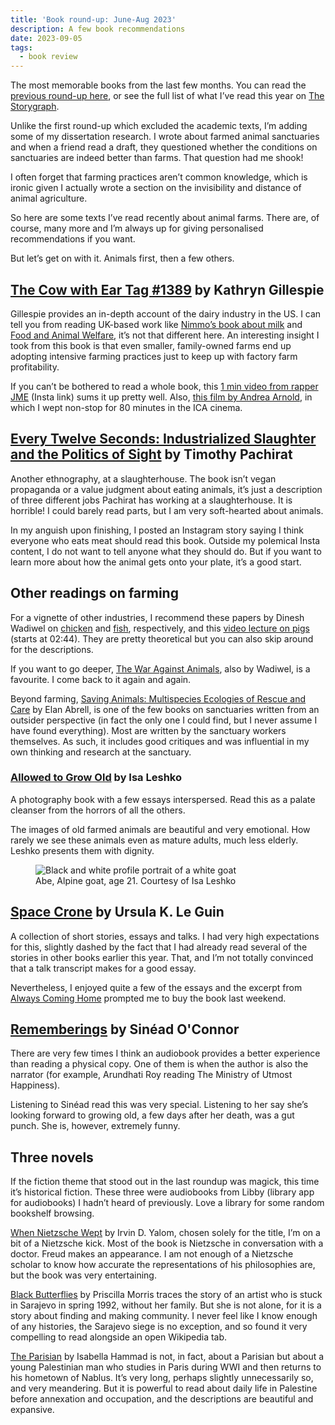 ```yaml
---
title: 'Book round-up: June-Aug 2023'
description: A few book recommendations   
date: 2023-09-05
tags:
  - book review 
---
```


The most memorable books from the last few months. You can read the [previous round-up here](/writing/book-roundup-jan-may-2023.md), or see the full list of what I’ve read this year on [The Storygraph](https://app.thestorygraph.com/books-read/soniaturcotte?year=2023). 

Unlike the first round-up which excluded the academic texts, I’m adding some of my dissertation research. I wrote about farmed animal sanctuaries and when a friend read a draft, they questioned whether the conditions on sanctuaries are indeed better than farms. That question had me shook! 

I often forget that farming practices aren’t common knowledge, which is ironic given I actually wrote a section on the invisibility and distance of animal agriculture.

So here are some texts I’ve read recently about animal farms. There are, of course, many more and I’m always up for giving personalised recommendations if you want.

But let’s get on with it. Animals first, then a few others.

## [The Cow with Ear Tag #1389](https://press.uchicago.edu/ucp/books/book/chicago/C/bo28907793.html) by Kathryn Gillespie

Gillespie provides an in-depth account of the dairy industry in the US. I can tell you from reading UK-based work like [Nimmo’s book about milk](https://www.routledge.com/Milk-Modernity-and-the-Making-of-the-Human-Purifying-the-Social/Nimmo/p/book/9780415817141) and [Food and Animal Welfare](https://www.bloomsbury.com/uk/food-and-animal-welfare-9780857856944/), it’s not that different here. An interesting insight I took from this book is that even smaller, family-owned farms end up adopting intensive farming practices just to keep up with factory farm profitability. 

If you can’t be bothered to read a whole book, this [1 min video from rapper JME](https://www.instagram.com/reel/Cv-evnKAsql/?igshid=MzRlODBiNWFlZA==) (Insta link) sums it up pretty well. Also, [this film by Andrea Arnold](https://www.cow.movie/), in which I wept non-stop for 80 minutes in the ICA cinema. 

## [Every Twelve Seconds: Industrialized Slaughter and the Politics of Sight](https://yalebooks.yale.edu/book/9780300192483/every-twelve-seconds/) by Timothy Pachirat 

Another ethnography, at a slaughterhouse. The book isn’t vegan propaganda or a value judgment about eating animals, it’s just a description of three different jobs Pachirat has working at a slaughterhouse. It is horrible! I could barely read parts, but I am very soft-hearted about animals.

In my anguish upon finishing, I posted an Instagram story saying I think everyone who eats meat should read this book. Outside my polemical Insta content, I do not want to tell anyone what they should do. But if you want to learn more about how the animal gets onto your plate, it’s a good start.

## Other readings on farming

For a vignette of other industries, I recommend these papers by Dinesh Wadiwel on [chicken](https://read.dukeupress.edu/south-atlantic-quarterly/article-abstract/117/3/527/135067/Chicken-Harvesting-MachineAnimal-Labor-Resistance) and [fish](https://epress.lib.uts.edu.au/journals/index.php/csrj/article/view/4363), respectively, and this [video lecture on pigs](https://www.youtube.com/watch?v=0hNjiUX8ltQ) (starts at 02:44). They are pretty theoretical but you can also skip around for the descriptions.

If you want to go deeper, [The War Against Animals](https://brill.com/display/title/32110?language=en), also by Wadiwel, is a favourite. I come back to it again and again. 

Beyond farming, [Saving Animals: Multispecies Ecologies of Rescue and Care](https://www.upress.umn.edu/book-division/books/saving-animals) by Elan Abrell, is one of the few books on sanctuaries written from an outsider perspective (in fact the only one I could find, but I never assume I have found everything). Most are written by the sanctuary workers themselves. As such, it includes good critiques and was influential in my own thinking and research at the sanctuary.

### [Allowed to Grow Old](https://www.isaleshko.com/allowed-to-grow-old-images) by Isa Leshko

A photography book with a few essays interspersed. Read this as a palate cleanser from the horrors of all the others. 

The images of old farmed animals are beautiful and very emotional. How rarely we see these animals even as mature adults, much less elderly. Leshko presents them with dignity.

<figure>
  <img src="https://images.squarespace-cdn.com/content/v1/5cb9e71665019fd944cd6b5b/1555689875698-S9K6XLXBJDUJ9JRJCVYS/Leshko_Abe_Optimized.jpg?format=1500w" alt="Black and white profile portrait of a white goat">
  <figcaption class="small-text">Abe, Alpine goat, age 21. Courtesy of Isa Leshko</figcaption>
</figure>




## [Space Crone](https://silverpress.org/products/space-crone-by-ursula-k-le-guin) by Ursula K. Le Guin

A collection of short stories, essays and talks. I had very high expectations for this, slightly dashed by the fact that I had already read several of the stories in other books earlier this year. That, and I’m not totally convinced that a talk transcript makes for a good essay. 

Nevertheless, I enjoyed quite a few of the essays and the excerpt from [Always Coming Home](https://en.wikipedia.org/wiki/Always_Coming_Home) prompted me to buy the book last weekend. 

## [Rememberings](https://en.wikipedia.org/wiki/Rememberings) by Sinéad O'Connor 

There are very few times I think an audiobook provides a better experience than reading a physical copy. One of them is when the author is also the narrator (for example, Arundhati Roy reading The Ministry of Utmost Happiness). 

Listening to Sinéad read this was very special. Listening to her say she’s looking forward to growing old, a few days after her death, was a gut punch. She is, however, extremely funny.

## Three novels 

If the fiction theme that stood out in the last roundup was magick, this time it’s historical fiction. These three were audiobooks from Libby (library app for audiobooks) I hadn’t heard of previously. Love a library for some random bookshelf browsing. 

[When Nietzsche Wept](https://app.thestorygraph.com/books/e5c41cbf-ce7e-4222-bf72-3aa5a8dbec2c) by Irvin D. Yalom, chosen solely for the title, I’m on a bit of a Nietzsche kick. Most of the book is Nietzsche in conversation with a doctor. Freud makes an appearance. I am not enough of a Nietzsche scholar to know how accurate the representations of his philosophies are, but the book was very entertaining. 

[Black Butterflies](https://app.thestorygraph.com/books/0312f245-4f12-4011-9ac4-a0caea8bf6d5) by Priscilla Morris traces the story of an artist who is stuck in Sarajevo in spring 1992, without her family. But she is not alone, for it is a story about finding and making community. I never feel like I know enough of any histories, the Sarajevo siege is no exception, and so found it very compelling to read alongside an open Wikipedia tab. 

 [The Parisian](https://app.thestorygraph.com/books/c5cb28d9-0c57-478d-ac76-3435c1ed7a7b) by Isabella Hammad is not, in fact, about a Parisian but about a young Palestinian man who studies in Paris during WWI and then returns to his hometown of Nablus. It’s very long, perhaps slightly unnecessarily so, and very meandering. But it is powerful to read about daily life in Palestine before annexation and occupation, and the descriptions are beautiful and expansive. 